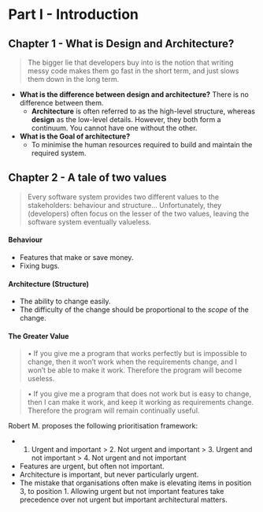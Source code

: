 # Part I - Introduction

## Chapter 1 - What is Design and Architecture?

> The bigger lie that developers buy into is the notion that writing messy code makes them go fast in the short term, and just slows them down in the long term.

- **What is the difference between design and architecture?** There is no difference between them.
	- **Architecture** is often referred to as the high-level structure, whereas **design** as the low-level details. However, they both form a continuum. You cannot have one without the other.
- **What is the Goal of architecture?** 
 	- To minimise the human resources required to build and maintain the required system.


## Chapter 2 - A tale of two values
> Every software system provides two different values to the stakeholders: behaviour and structure... Unfortunately, they (developers) often focus on the lesser of the two values, leaving the software system eventually valueless.


#### Behaviour
- Features that make or save money.
- Fixing bugs.

#### Architecture (Structure)
- The ability to change easily.
- The difficulty of the change should be proportional to the *scope* of the change.

#### The Greater Value
> • If you give me a program that works perfectly but is impossible to change, then it won’t work when the requirements change, and I won’t be able to make it work. Therefore the program will become useless. 

> • If you give me a program that does not work but is easy to change, then I can make it work, and keep it working as requirements change. Therefore the program will remain continually useful.

Robert M. proposes the following prioritisation framework:

- 1. Urgent and important > 2. Not urgent and important > 3. Urgent and not important > 4. Not urgent and not important
- Features are urgent, but often not important.
- Architecture is important, but never particularly urgent.
- The mistake that organisations often make is elevating items in position 3, to position 1.  Allowing urgent but not important features take precedence over not urgent but important architectural matters.
